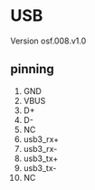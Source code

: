 # USB
Version osf.008.v1.0 
## pinning
 1. GND
 2. VBUS
 3. D+
 4. D-
 5. NC
 6. usb3_rx+
 7. usb3_rx-
 8. usb3_tx+
 9. usb3_tx-
 10. NC

